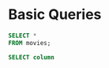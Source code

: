
# Basic Queries


```sql
SELECT *
FROM movies;
```


```sql
SELECT column
```

```sql

```

```sql

```